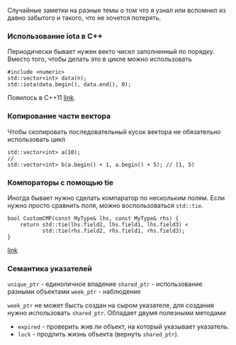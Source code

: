 Случайные заметки на разные темы о том что я узнал или вспомнил из давно забытого и такого, что не хочется потерять.


### Использование iota в C++

Периодически бывает нужен векто чисел заполненный по порядку. Вместо того, чтобы делать это в цикле можно использовать

```
#include <numeric>
std::vector<int> data(n);
std::iota(data.begin(), data.end(), 0);
```

Пояилось в C++11 [link](https://en.cppreference.com/w/cpp/algorithm/iota).


### Копирование части вектора

Чтобы скопировать последовательный кусок вектора не обязательно использовать цикл

```
std::vector<int> a(10);
//
std::vector<int> b(a.begin() + 1, a.begin() + 5); // [1, 5)
```


### Компораторы с помощью tie

Иногда бывает нужно сделать компаратор по нескольким полям. Если нужно просто сравнить поля, можно воспользоваться `std::tie`.

```
bool CustomCMP(const MyType& lhs, const MyType& rhs) {
    return std::tie(lhs.field2, lhs.field1, lhs.field3) <
           std::tie(rhs.field2, rhs.field1, rhs.field3);
}
```
[link](https://en.cppreference.com/w/cpp/utility/tuple/tie)

### Семантика указателей

`unique_ptr` - единоличное владение
`shared_ptr` - использование разными объектами
`week_ptr` - наблюдение

`week_ptr` не может бысть создан на сыром указателе, для создания нужно использовать `shared_ptr`. Обладает двумя полезными методами

- `expired` - проверить жив ли объект, на который указывает указатель.
- `lock` - продлить жизнь объекта (вернуть `shared_ptr`).
